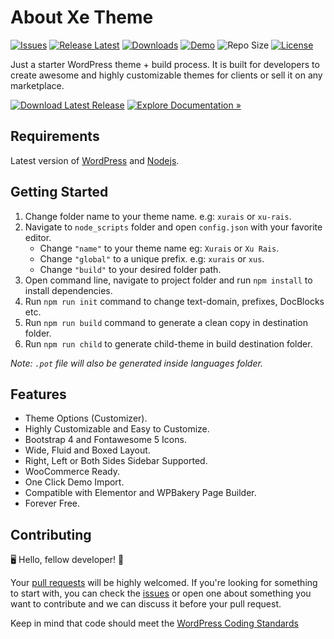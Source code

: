 # About Xe Theme

[![Issues](https://img.shields.io/github/issues/zohaib87/xe-theme)](https://github.com/zohaib87/xe-theme/issues)
[![Release Latest](https://img.shields.io/github/v/release/zohaib87/xe-theme?color=yellowgreen)](https://github.com/zohaib87/xe-theme/releases/latest)
[![Downloads](https://img.shields.io/github/downloads/zohaib87/xe-theme/total)](https://github.com/zohaib87/xe-theme/releases/latest)
[![Demo](https://img.shields.io/badge/Demo-blue)](https://demos.xecreators.pk/)
![Repo Size](https://img.shields.io/github/repo-size/zohaib87/xe-theme.svg)
[![License](https://img.shields.io/github/license/zohaib87/xe-theme)](https://github.com/zohaib87/xe-theme/blob/master/LICENSE.md)

Just a starter WordPress theme + build process. It is built for developers to create awesome and highly customizable themes for clients or sell it on any marketplace.

[![Download Latest Release](https://img.shields.io/badge/Download_Latest_Release-blue?style=for-the-badge)](https://github.com/zohaib87/xe-theme/releases/latest/download/xe-theme.zip)
[![Explore Documentation »](https://img.shields.io/badge/Explore_Documentation-282a2e?style=for-the-badge)](https://xecreators.github.io/xe-theme)

## Requirements

Latest version of [WordPress](https://wordpress.org/) and [Nodejs](https://nodejs.org/en/).

## Getting Started

1. Change folder name to your theme name. e.g: `xurais` or `xu-rais`.
2. Navigate to `node_scripts` folder and open `config.json` with your favorite editor.
    - Change `"name"` to your theme name eg: `Xurais` or `Xu Rais`.
    - Change `"global"` to a unique prefix. e.g: `xurais` or `xus`.
    - Change `"build"` to your desired folder path.
3. Open command line, navigate to project folder and run `npm install` to install dependencies.
4. Run `npm run init` command to change text-domain, prefixes, DocBlocks etc.
5. Run `npm run build` command to generate a clean copy in destination folder.
6. Run `npm run child` to generate child-theme in build destination folder.

*Note: `.pot` file will also be generated inside languages folder.*

## Features

* Theme Options (Customizer).
* Highly Customizable and Easy to Customize.
* Bootstrap 4 and Fontawesome 5 Icons.
* Wide, Fluid and Boxed Layout.
* Right, Left or Both Sides Sidebar Supported.
* WooCommerce Ready.
* One Click Demo Import.
* Compatible with Elementor and WPBakery Page Builder.
* Forever Free.

## Contributing

🖥️ Hello, fellow developer! 🙂

Your [pull requests](https://github.com/zohaib87/xe-theme/pulls) will be highly welcomed. If you're looking for something to start with, you can check the [issues](https://github.com/zohaib87/xe-theme/issues) or open one about something you want to contribute and we can discuss it before your pull request.

Keep in mind that code should meet the [WordPress Coding Standards](https://developer.wordpress.org/coding-standards/wordpress-coding-standards/)
